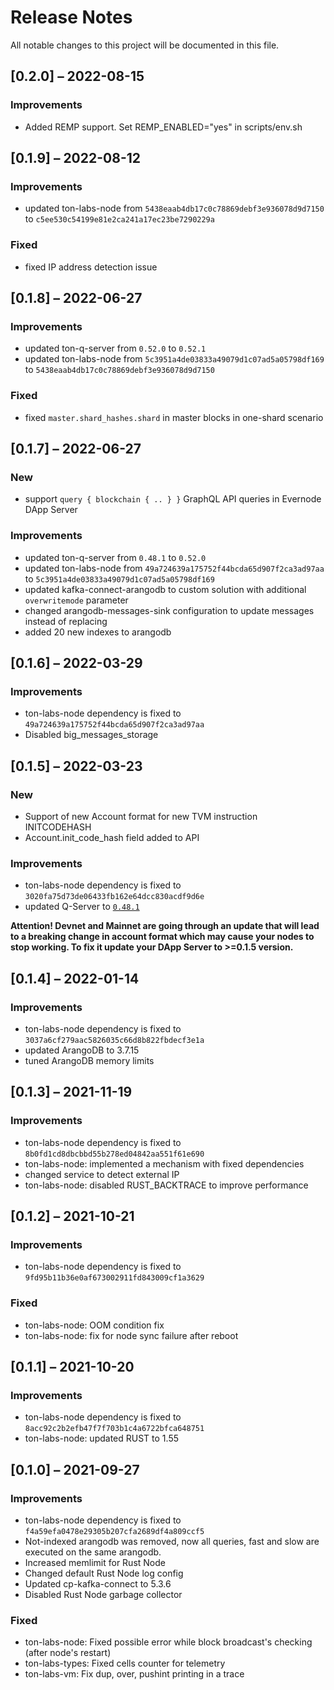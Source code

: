 # Release Notes

All notable changes to this project will be documented in this file.

## [0.2.0] – 2022-08-15

### Improvements

- Added REMP support. Set REMP_ENABLED="yes" in scripts/env.sh


## [0.1.9] – 2022-08-12

### Improvements

- updated ton-labs-node from `5438eaab4db17c0c78869debf3e936078d9d7150` to `c5ee530c54199e81e2ca241a17ec23be7290229a`

### Fixed
- fixed IP address detection issue

## [0.1.8] – 2022-06-27

### Improvements

- updated ton-q-server from `0.52.0` to `0.52.1`
- updated ton-labs-node from `5c3951a4de03833a49079d1c07ad5a05798df169` to `5438eaab4db17c0c78869debf3e936078d9d7150`

### Fixed
- fixed `master.shard_hashes.shard` in master blocks in one-shard scenario

## [0.1.7] – 2022-06-27

### New

- support `query { blockchain { .. } }` GraphQL API queries in Evernode DApp Server

### Improvements

- updated ton-q-server from `0.48.1` to `0.52.0`
- updated ton-labs-node from `49a724639a175752f44bcda65d907f2ca3ad97aa` to `5c3951a4de03833a49079d1c07ad5a05798df169`
- updated kafka-connect-arangodb to custom solution with additional `overwritemode` parameter
- changed arangodb-messages-sink configuration to update messages instead of replacing
- added 20 new indexes to arangodb

## [0.1.6] – 2022-03-29

### Improvements

- ton-labs-node dependency is fixed to `49a724639a175752f44bcda65d907f2ca3ad97aa`
- Disabled big_messages_storage

## [0.1.5] – 2022-03-23

### New
- Support of new Account format for new TVM instruction INITCODEHASH
- Account.init_code_hash field added to API


### Improvements
- ton-labs-node dependency is fixed to `3020fa75d73de06433fb162e64dcc830acdf9d6e`
- updated Q-Server to [`0.48.1`](https://github.com/tonlabs/ton-q-server/blob/master/CHANGELOG.md#0481---2022-03-16)

**Attention! Devnet and Mainnet are going through an update that will lead to a breaking change in account format which may cause your nodes to stop working.
To fix it update your DApp Server to >=0.1.5 version.**


## [0.1.4] – 2022-01-14

### Improvements

- ton-labs-node dependency is fixed to `3037a6cf279aac5826035c66d8b822fbdecf3e1a`
- updated ArangoDB to 3.7.15
- tuned ArangoDB memory limits

## [0.1.3] – 2021-11-19

### Improvements

- ton-labs-node dependency is fixed to `8b0fd1cd8dbcbbd55b278ed04842aa551f61e690`
- ton-labs-node: implemented a mechanism with fixed dependencies
- changed service to detect external IP
- ton-labs-node: disabled RUST_BACKTRACE to improve performance

## [0.1.2] – 2021-10-21

### Improvements

- ton-labs-node dependency is fixed to `9fd95b11b36e0af673002911fd843009cf1a3629`
  
### Fixed

- ton-labs-node: OOM condition fix
- ton-labs-node: fix for node sync failure after reboot

## [0.1.1] – 2021-10-20

### Improvements

- ton-labs-node dependency is fixed to `8acc92c2b2efb47f7f703b1c4a6722bfca648751`
- ton-labs-node: updated RUST to 1.55


## [0.1.0] – 2021-09-27

### Improvements

- ton-labs-node dependency is fixed to `f4a59efa0478e29305b207cfa2689df4a809ccf5`
- Not-indexed arangodb was removed, now all queries, fast and slow are executed on the same arangodb.
- Increased memlimit for Rust Node
- Changed default Rust Node log config
- Updated cp-kafka-connect to 5.3.6
- Disabled Rust Node garbage collector
  
### Fixed

- ton-labs-node: Fixed possible error while block broadcast's checking  (after node's restart)
- ton-labs-types: Fixed cells counter for telemetry
- ton-labs-vm: Fix dup, over, pushint printing in a trace
